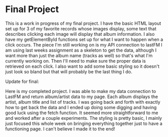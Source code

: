 # Final Project
This is a work in progress of my final project. I have the basic
HTML layout set up for 3 of my favorite records whose images display, some text
that describes clicking each image will display that album information.
I also have my getElementById functions set up for what I want to happen when
a click occurs. The piece I'm still working on is my API connection to lastFM
I am using last weeks assignment as a skeleton to get the data, although I want
more than just the album name (tracks as well) so that's what I'm currently working on.
Then I'll need to make sure the proper data is retrieved on each click. I also want to add
some basic styling so it doesn't just look so bland but that will probably be the last thing I do.

Update for final:

Here is my completed project. I was able to make my data connection to LastFM and return
album/artist data to my page. Each album displays the artist, album title and list of tracks. 
I was going back and forth with exactly how to get back the data and I ended up doing some digging and having good luck using 
the fetch function. It seemed more straightforward to me and worked after a couple experiments. The styling is pretty basic, I mainly
just focused this whole week on bringing everything together just to have a functioning page. I can't believe I made it to the end!
